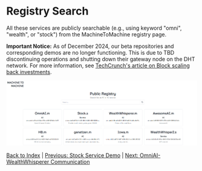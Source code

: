 # Registry Search

All these services are publicly searchable (e.g., using keyword "omni", "wealth", or "stock") from the MachineToMachine registry page.

**Important Notice:** As of December 2024, our beta repositories and corresponding demos are no longer functioning. This is due to TBD discontinuing operations and shutting down their gateway node on the DHT network. For more information, see [TechCrunch's article on Block scaling back investments](https://techcrunch.com/2024/11/07/block-scales-back-tidal-investment-and-shutters-tbd-in-favor-of-bitcoin-mining/).

<!-- * URL: [https://machinetomachine.ai/registry](https://machinetomachine.ai/registry)  -->

![Registry](../images/registry_search.png)

[Back to Index](../index.md) | [Previous: Stock Service Demo](./stockService_demo.md) | [Next: OmniAI-WealthWhisperer Communication](./omniAI_wealthWhisperer_communication.md)

